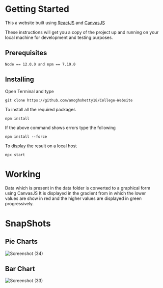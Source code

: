 


# Getting Started

This a website built using [ReactJS](https://reactjs.org/) and [CanvasJS](https://canvasjs.com/)

These instructions will get you a copy of the project up and running on your local machine for development and testing purposes.

## Prerequisites
```
Node == 12.0.0 and npm == 7.19.0
```
## Installing

Open Terminal and type

```
git clone https://github.com/amoghshetty18/College-Website
```

To install all the required packages

```
npm install
```

If the above command shows errors type the following

```
npm install --force
```

To display the result on a local host
```
npx start
```

# Working

Data which is present in the data folder is converted to a graphical form using CanvasJS
It is displayed in the gradient from in which the lower values are show in red and the higher values are displayed in green progressively.

# SnapShots

## Pie Charts

![Screenshot (34)](https://user-images.githubusercontent.com/86164154/139007414-be8cb925-5716-4fe5-ba35-6022bdd1d707.png)


## Bar Chart

![Screenshot (33)](https://user-images.githubusercontent.com/86164154/139007369-c6382fd3-bc70-4f94-8fe2-4f032a13a2cf.png)
